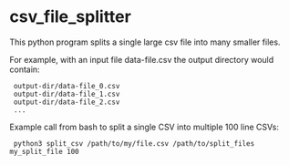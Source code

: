 # csv_file_splitter

This python program splits a single large csv file into many smaller files. 

For example, with an input file data-file.csv the output directory would contain:

     output-dir/data-file_0.csv
     output-dir/data-file_1.csv
     output-dir/data-file_2.csv
     ...


Example call from bash to split a single CSV into multiple 100 line CSVs:

     python3 split_csv /path/to/my/file.csv /path/to/split_files my_split_file 100
